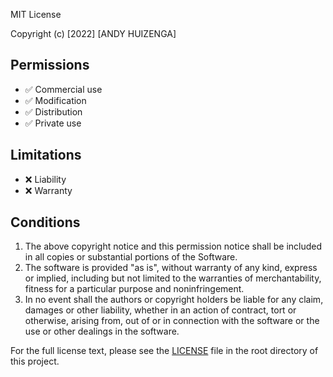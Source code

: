 MIT License

Copyright (c) [2022] [ANDY HUIZENGA]

## Permissions

- ✅  Commercial use
- ✅  Modification
- ✅  Distribution
- ✅  Private use

## Limitations

- ❌  Liability
- ❌  Warranty

## Conditions

1. The above copyright notice and this permission notice shall be included in all copies or substantial portions of the Software.
2. The software is provided "as is", without warranty of any kind, express or implied, including but not limited to the warranties of merchantability, fitness for a particular purpose and noninfringement.
3. In no event shall the authors or copyright holders be liable for any claim, damages or other liability, whether in an action of contract, tort or otherwise, arising from, out of or in connection with the software or the use or other dealings in the software.

For the full license text, please see the [LICENSE](LICENSE) file in the root directory of this project.